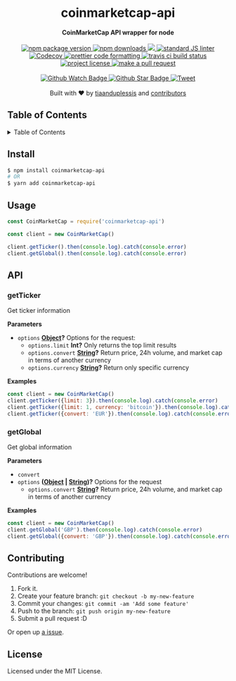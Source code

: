 <h1 align="center">coinmarketcap-api</h1>
<div align="center">
  <strong>CoinMarketCap API wrapper for node</strong>
</div>
<br>
<div align="center">
  <a href="https://npmjs.org/package/coinmarketcap-api">
    <img src="https://img.shields.io/npm/v/coinmarketcap-api.svg?style=flat-square" alt="npm package version" />
  </a>
  <a href="https://npmjs.org/package/coinmarketcap-api">
  <img src="https://img.shields.io/npm/dm/coinmarketcap-api.svg?style=flat-square" alt="npm downloads" />
  </a>

  <a href="https://greenkeeper.io/">
  <img src="https://badges.greenkeeper.io/tiaanduplessis/coinmarketcap-api.svg alt="Greenkeeper" />
  
  <a href="https://github.com/feross/standard">
    <img src="https://img.shields.io/badge/code%20style-standard-brightgreen.svg?style=flat-square" alt="standard JS linter" />
  </a>
<a href="https://codecov.io/gh/tiaanduplessis/coinmarketcap-api">
  <img src="https://codecov.io/gh/tiaanduplessis/coinmarketcap-api/branch/master/graph/badge.svg?style=flat-square" alt="Codecov" />
</a>
  <a href="https://github.com/prettier/prettier">
    <img src="https://img.shields.io/badge/styled_with-prettier-ff69b4.svg?style=flat-square" alt="prettier code formatting" />
  </a>
  <a href="https://travis-ci.org/tiaanduplessis/coinmarketcap-api">
    <img src="https://img.shields.io/travis/tiaanduplessis/coinmarketcap-api.svg?style=flat-square" alt="travis ci build status" />
  </a>
  <a href="https://github.com/tiaanduplessis/coinmarketcap-api/blob/master/LICENSE">
    <img src="https://img.shields.io/npm/l/coinmarketcap-api.svg?style=flat-square" alt="project license" />
  </a>
  <a href="http://makeapullrequest.com">
    <img src="https://img.shields.io/badge/PRs-welcome-brightgreen.svg?style=flat-square" alt="make a pull request" />
  </a>
</div>
<br>
<div align="center">
  <a href="https://github.com/tiaanduplessis/coinmarketcap-api/watchers">
    <img src="https://img.shields.io/github/watchers/tiaanduplessis/coinmarketcap-api.svg?style=social" alt="Github Watch Badge" />
  </a>
  <a href="https://github.com/tiaanduplessis/coinmarketcap-api/stargazers">
    <img src="https://img.shields.io/github/stars/tiaanduplessis/coinmarketcap-api.svg?style=social" alt="Github Star Badge" />
  </a>
  <a href="https://twitter.com/intent/tweet?text=Check%20out%20coinmarketcap-api!%20https://github.com/tiaanduplessis/coinmarketcap-api%20%F0%9F%91%8D">
    <img src="https://img.shields.io/twitter/url/https/github.com/tiaanduplessis/coinmarketcap-api.svg?style=social" alt="Tweet" />
  </a>
</div>
<br>
<div align="center">
  Built with ❤︎ by <a href="https://github.com/tiaanduplessis">tiaanduplessis</a> and <a href="https://github.com/tiaanduplessis/coinmarketcap-api/contributors">contributors</a>
</div>

<h2>Table of Contents</h2>
<details>
  <summary>Table of Contents</summary>
  <li><a href="#install">Install</a></li>
  <li><a href="#usage">Usage</a></li>
  <li><a href="#api">API</a></li>
  <li><a href="#contribute">Contribute</a></li>
  <li><a href="#license">License</a></li>
</details>

## Install

```sh
$ npm install coinmarketcap-api
# OR
$ yarn add coinmarketcap-api
```

## Usage

```js
const CoinMarketCap = require('coinmarketcap-api')

const client = new CoinMarketCap()

client.getTicker().then(console.log).catch(console.error)
client.getGlobal().then(console.log).catch(console.error)
```

## API

<!-- Generated by documentation.js. Update this documentation by updating the source code. -->

### getTicker

Get ticker information

**Parameters**

-   `options` **[Object](https://developer.mozilla.org/en-US/docs/Web/JavaScript/Reference/Global_Objects/Object)?** Options for the request:
    -   `options.limit` **Int?** Only returns the top limit results
    -   `options.convert` **[String](https://developer.mozilla.org/en-US/docs/Web/JavaScript/Reference/Global_Objects/String)?** Return price, 24h volume, and market cap in terms of another currency
    -   `options.currency` **[String](https://developer.mozilla.org/en-US/docs/Web/JavaScript/Reference/Global_Objects/String)?** Return only specific currency

**Examples**

```javascript
const client = new CoinMarketCap()
client.getTicker({limit: 3}).then(console.log).catch(console.error)
client.getTicker({limit: 1, currency: 'bitcoin'}).then(console.log).catch(console.error)
client.getTicker({convert: 'EUR'}).then(console.log).catch(console.error)
```

### getGlobal

Get global information

**Parameters**

-   `convert`  
-   `options` **([Object](https://developer.mozilla.org/en-US/docs/Web/JavaScript/Reference/Global_Objects/Object) \| [String](https://developer.mozilla.org/en-US/docs/Web/JavaScript/Reference/Global_Objects/String))?** Options for the request
    -   `options.convert` **[String](https://developer.mozilla.org/en-US/docs/Web/JavaScript/Reference/Global_Objects/String)?** Return price, 24h volume, and market cap in terms of another currency

**Examples**

```javascript
const client = new CoinMarketCap()
client.getGlobal('GBP').then(console.log).catch(console.error)
client.getGlobal({convert: 'GBP'}).then(console.log).catch(console.error)
```

## Contributing

Contributions are welcome!

1.  Fork it.
2.  Create your feature branch: `git checkout -b my-new-feature`
3.  Commit your changes: `git commit -am 'Add some feature'`
4.  Push to the branch: `git push origin my-new-feature`
5.  Submit a pull request :D

Or open up [a issue](https://github.com/tiaanduplessis/coinmarketcap-api/issues).

## License

Licensed under the MIT License.
